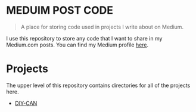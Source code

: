 # MEDUIM POST CODE
> A place for storing code used in projects I write about on Medium.

I use this repository to store any code that I want to share in my Medium.com posts. You can find my Medium profile [here](https://medium.com/@esebranek).

# Projects
The upper level of this repository contains directories for all of the projects here.

- [DIY-CAN](https://github.com/Esebranek/medium-posts/tree/master/diy-can)
